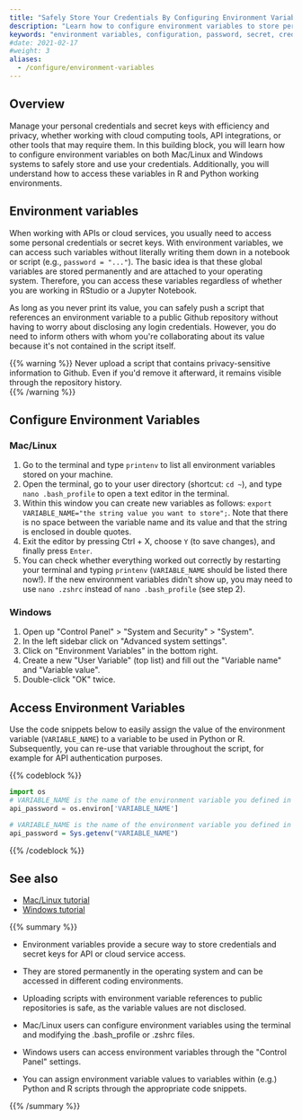 ```yaml
---
title: "Safely Store Your Credentials By Configuring Environment Variables"
description: "Learn how to configure environment variables to store personal credentials and secret keys in python and R"
keywords: "environment variables, configuration, password, secret, credentials, hiding credentials, security, anonymous, anonymity, python, r, windows, mac, linux, API, cloud"
#date: 2021-02-17
#weight: 3
aliases:
  - /configure/environment-variables
---
```

## Overview <!-- Goal of the Building Block -->
Manage your personal credentials and secret keys with efficiency and privacy, whether working with cloud computing tools, API integrations, or other tools that may require them. In this building block, you will learn how to configure environment variables on both Mac/Linux and Windows systems to safely store and use your credentials. Additionally, you will understand how to access these variables in R and Python working environments.

## Environment variables 
When working with APIs or cloud services, you usually need to access some personal credentials or secret keys. With environment variables, we can access such variables without literally writing them down in a notebook or script (e.g., `password = "..."`). The basic idea is that these global variables are stored permanently and are attached to your operating system. Therefore, you can access these variables regardless of whether you are working in RStudio or a Jupyter Notebook.

As long as you never print its value, you can safely push a script that references an environment variable to a public Github repository without having to worry about disclosing any login credentials. However, you do need to inform others with whom you're collaborating about its value because it's not contained in the script itself.

{{% warning %}}
Never upload a script that contains privacy-sensitive information to Github. Even if you'd remove it afterward, it remains visible through the repository history.  
{{% /warning %}}


## Configure Environment Variables

### Mac/Linux
1. Go to the terminal and type `printenv` to list all environment variables stored on your machine.
2. Open the terminal, go to your user directory (shortcut: `cd ~`), and type `nano .bash_profile` to open a text editor in the terminal.
3. Within this window you can create new variables as follows: `export VARIABLE_NAME="the string value you want to store";`. Note that there is no space between the variable name and its value and that the string is enclosed in double quotes.
4. Exit the editor by pressing Ctrl + X, choose `Y` (to save changes), and finally press `Enter`.
5. You can check whether everything worked out correctly by restarting your terminal and typing `printenv` (`VARIABLE_NAME` should be listed there now!). If the new environment variables didn't show up, you may need to use `nano .zshrc` instead of `nano .bash_profile` (see step 2).

### Windows
1. Open up "Control Panel" > "System and Security" > "System".
2. In the left sidebar click on "Advanced system settings".
3. Click on "Environment Variables" in the bottom right.
4. Create a new "User Variable" (top list) and fill out the "Variable name" and "Variable value".
5. Double-click "OK" twice.


## Access Environment Variables
Use the code snippets below to easily assign the value of the environment variable (`VARIABLE_NAME`) to a variable to be used in Python or R. Subsequently, you can re-use that variable throughout the script, for example for API authentication purposes.

{{% codeblock %}}

```python
import os
# VARIABLE_NAME is the name of the environment variable you defined in the terminal
api_password = os.environ['VARIABLE_NAME']   
```

```R
# VARIABLE_NAME is the name of the environment variable you defined in the terminal
api_password = Sys.getenv("VARIABLE_NAME")
```

{{% /codeblock %}}

## See also

- [Mac/Linux tutorial](https://www.youtube.com/watch?v=5iWhQWVXosU)
- [Windows tutorial](https://www.youtube.com/watch?v=IolxqkL7cD8)

{{% summary %}}

- Environment variables provide a secure way to store credentials and secret keys for API or cloud service access.

- They are stored permanently in the operating system and can be accessed in different coding environments.

- Uploading scripts with environment variable references to public repositories is safe, as the variable values are not disclosed.

- Mac/Linux users can configure environment variables using the terminal and modifying the .bash_profile or .zshrc files.

- Windows users can access environment variables through the "Control Panel" settings.

- You can assign environment variable values to variables within (e.g.) Python and R scripts through the appropriate code snippets.

{{% /summary %}}